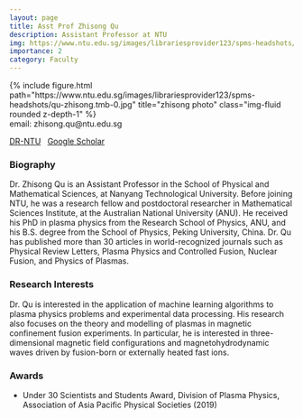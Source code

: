 ```yaml
---
layout: page
title: Asst Prof Zhisong Qu
description: Assistant Professor at NTU
img: https://www.ntu.edu.sg/images/librariesprovider123/spms-headshots/qu-zhisong.tmb-0.jpg
importance: 2
category: Faculty
---
```


<div class="row">
    <div class="col-sm mt-3 mt-md-0">
        {% include figure.html path="https://www.ntu.edu.sg/images/librariesprovider123/spms-headshots/qu-zhisong.tmb-0.jpg" title="zhisong photo" class="img-fluid rounded z-depth-1" %}
    </div>
</div>
email: zhisong.qu@ntu.edu.sg

[DR-NTU](https://dr.ntu.edu.sg/cris/rp/rp02120)
&nbsp;
[Google Scholar](https://scholar.google.com/citations?user=CIc02nsAAAAJ)

### Biography
Dr. Zhisong Qu is an Assistant Professor in the School of Physical and Mathematical Sciences, at Nanyang Technological University. Before joining NTU, he was a research fellow and postdoctoral researcher in Mathematical Sciences Institute, at the Australian National University (ANU). He received his PhD in plasma physics from the Research School of Physics, ANU, and his B.S. degree from the School of Physics, Peking University, China. Dr. Qu has published more than 30 articles in world-recognized journals such as Physical Review Letters, Plasma Physics and Controlled Fusion, Nuclear Fusion, and Physics of Plasmas.

### Research Interests
Dr. Qu is interested in the application of machine learning algorithms to plasma physics problems and experimental data processing. His research also focuses on the theory and modelling of plasmas in magnetic confinement fusion experiments. In particular, he is interested in three-dimensional magnetic field configurations and magnetohydrodynamic waves driven by fusion-born or externally heated fast ions.

### Awards
- Under 30 Scientists and Students Award, Division of Plasma Physics, Association of Asia Pacific Physical Societies (2019)